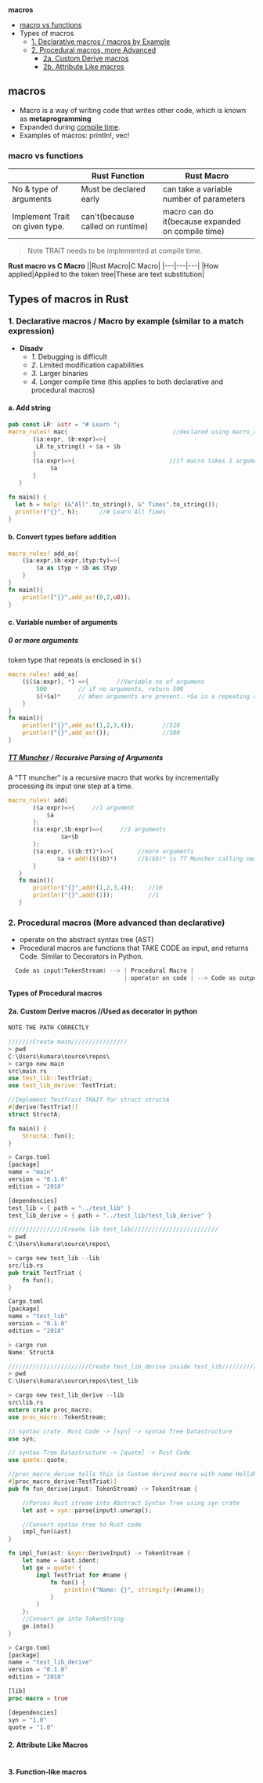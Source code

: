 **macros**
- [macro vs functions](#vs)
- Types of macros
  - [1. Declarative macros / macros by Example](#dm)
  - [2. Procedural macros, more Advanced](#pm)
    - [2a. Custom Derive macros](#a1)
    - [2b. Attribute Like macros](#a2)

## macros
- Macro is a way of writing code that writes other code, which is known as **metaprogramming**
- Expanded during [compile time](/Languages/Programming_Languages/C/Compile/).
- Examples of macros: println!, vec!

<a name=vs></a>
### macro vs functions
||Rust Function|Rust Macro|
|---|---|---|
|No & type of arguments|Must be declared early|can take a variable number of parameters|
|Implement Trait on given type.|can't(because called on runtime)|macro can do it(because expanded on compile time)|
>Note TRAIT needs to be implemented at compile time.

**Rust macro vs C Macro**
||Rust Macro|C Macro|
|---|---|---|
|How applied|Applied to the token tree|These are text substitution|

## Types of macros in Rust
<a name=dm></a>
### 1. Declarative macros / Macro by example (similar to a match expression)
- **Disadv**
  - _1._ Debugging is difficult
  - _2._ Limited modification capabilities
  - _3._ Larger binaries
  - _4._ Longer compile time (this applies to both declarative and procedural macros)
#### a. Add string
```rs
pub const LR: &str = "# Learn ";
macro_rules! mac{                              //declared using macro_rules!
       ($a:expr, $b:expr)=>{
        LR.to_string() + $a + $b
       }
       ($a:expr)=>{                           //if macro takes 1 argument, we can define match for it as well
            $a
       }
   }

fn main() {
  let h = help! (&"All".to_string(), &" Times".to_string());
  println!("{}", h);      //# Learn All Times
}
```
#### b. Convert types before addition
```rs
macro_rules! add_as{
    ($a:expr,$b:expr,$typ:ty)=>{
        $a as $typ + $b as $typ
    }
}
fn main(){
    println!("{}",add_as!(0,2,u8));
}
```
#### c. Variable number of arguments
##### 0 or more arguments
token type that repeats is enclosed in `$()`
```rs
macro_rules! add_as{
    ($($a:expr), *) =>{        //Variable no of argumens
        500         // if no arguments, return 500
        $(+$a)*     // When arguments are present. +$a is a repeating code.
    }
}
fn main(){
    println!("{}",add_as!(1,2,3,4));        //510
    println!("{}",add_as!());               //500
}
```
##### [TT Muncher](https://danielkeep.github.io/tlborm/book/pat-incremental-tt-munchers.html) / Recursive Parsing of Arguments
A "TT muncher" is a recursive macro that works by incrementally processing its input one step at a time.
```rs
macro_rules! add{
       ($a:expr)=>{     //1 argument
           $a
       };
       ($a:expr,$b:expr)=>{     //2 arguments
               $a+$b
       };
       ($a:expr, $($b:tt)*)=>{       //more arguments
              $a + add!($($b)*)      //$($b)* is TT Muncher calling next argument incrementally
       }
   }
   fn main(){
       println!("{}",add!(1,2,3,4));    //10
       println!("{}",add!(1));          //1
   }
```
<a name=pm></a>
### 2. Procedural macros (More advanced than declarative)
- operate on the abstract syntax tree (AST)
- Procedural macros are functions that TAKE CODE as input, and returns Code. Similar to Decorators in Python.
```c
  Code as input(TokenStream) --> | Procedural Macro |
                                 | operator on code | --> Code as output(TokenStream)
```

**Types of Procedural macros**
<a name=a1></a>
#### 2a. Custom Derive macros   //Used as decorator in python
```rs
NOTE THE PATH CORRECTLY

///////Create main////////////////
> pwd
C:\Users\kumara\source\repos\
> cargo new main
src\main.rs
use test_lib::TestTriat;
use test_lib_derive::TestTriat;

//Implement TestTrait TRAIT for struct structA
#[derive(TestTriat)]
struct StructA;

fn main() {
	StructA::fun();
}

> Cargo.toml
[package]
name = "main"
version = "0.1.0"
edition = "2018"

[dependencies]
test_lib = { path = "../test_lib" }
test_lib_derive = { path = "../test_lib/test_lib_derive" }

////////////////Create lib test_lib/////////////////////////
> pwd
C:\Users\kumara\source\repos\

> cargo new test_lib --lib
src/lib.rs
pub trait TestTriat {
    fn fun();
}

Cargo.toml
[package]
name = "test_lib"
version = "0.1.0"
edition = "2018"

> cargo run
Name: StructA

///////////////////////Create test_lib_derive inside test_lib////////////
> pwd
C:\Users\kumara\source\repos\test_lib

> cargo new test_lib_derive --lib
src\lib.rs
extern crate proc_macro;
use proc_macro::TokenStream;

// syntax crate. Rust Code -> [syn] -> syntax Tree Datastructure
use syn;            

// syntax Tree Datastructure -> [quote] -> Rust Code
use quote::quote;

//proc_macro_derive tells this is Custom derived macro with name HelloMacro
#[proc_macro_derive(TestTriat)]
pub fn fun_derive(input: TokenStream) -> TokenStream {

    //Parses Rust stream into Abstract Syntax Tree using syn crate
    let ast = syn::parse(input).unwrap();

    //Convert syntax tree to Rust code
    impl_fun(&ast)
}

fn impl_fun(ast: &syn::DeriveInput) -> TokenStream {
    let name = &ast.ident;
    let ge = quote! {
        impl TestTriat for #name {
            fn fun() {
                println!("Name: {}", stringify!(#name));
            }
        }
    };
    //Convert ge into TokenString
    ge.into()
}

> Cargo.toml
[package]
name = "test_lib_derive"
version = "0.1.0"
edition = "2018"

[lib]
proc-macro = true

[dependencies]
syn = "1.0"
quote = "1.0"
```
<a name=a2></a>
#### 2. Attribute Like Macros
```rs
```
#### 3. Function-like macros
```rs
```
